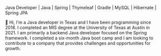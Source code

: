 Java Developer | Java | Spring | Thymeleaf | Gradle | MySQL | Hibernate | Spring JPA

👋 Hi, I'm a Java developer in Texas and I have been programming since 2018. I completed an MIS degree at the University of Texas at Austin in 2021. I am primarily a backend Java developer focused on the Spring framework. I completed a six-month Java boot camp and I am looking to contribute to a company that provides challenges and opportunities for growth.

<!---
utstudent/utstudent is a ✨ special ✨ repository because its `README.md` (this file) appears on your GitHub profile.
You can click the Preview link to take a look at your changes.
--->
